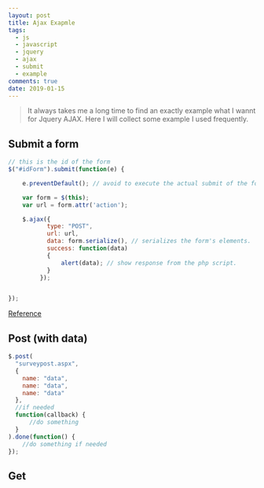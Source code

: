 ```yaml
---
layout: post
title: Ajax Exapmle
tags:
  - js
  - javascript
  - jquery
  - ajax
  - submit
  - example
comments: true
date: 2019-01-15
---
```


> It always takes me a long time to find an exactly example what I wannt for Jquery AJAX.  Here I will collect some example I used frequently.

## Submit a form

```js
// this is the id of the form
$("#idForm").submit(function(e) {

    e.preventDefault(); // avoid to execute the actual submit of the form.

    var form = $(this);
    var url = form.attr('action');

    $.ajax({
           type: "POST",
           url: url,
           data: form.serialize(), // serializes the form's elements.
           success: function(data)
           {
               alert(data); // show response from the php script.
           }
         });


});
```

[Reference](https://stackoverflow.com/questions/1960240/jquery-ajax-submit-form)

## Post (with data)

```javascript
$.post(
  "surveypost.aspx",
  {
    name: "data",
    name: "data",
    name: "data"
  },
  //if needed
  function(callback) {
      //do something
  }
).done(function() {
    //do something if needed
});
```

## Get
